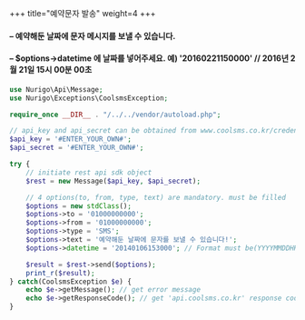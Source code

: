 +++
title="예약문자 발송"
weight=4
+++
#### &ndash; 예약해둔 날짜에 문자 메시지를 보낼 수 있습니다.<br/>
#### &ndash; $options->datetime 에 날짜를 넣어주세요. 예) '20160221150000' // 2016년 2월 21일 15시 00분 00초
```php
use Nurigo\Api\Message;
use Nurigo\Exceptions\CoolsmsException;

require_once __DIR__ . "/../../vendor/autoload.php";

// api_key and api_secret can be obtained from www.coolsms.co.kr/credentials
$api_key = '#ENTER_YOUR_OWN#';
$api_secret = '#ENTER_YOUR_OWN#';

try {
    // initiate rest api sdk object
    $rest = new Message($api_key, $api_secret);

    // 4 options(to, from, type, text) are mandatory. must be filled
    $options = new stdClass();
    $options->to = '01000000000';
    $options->from = '01000000000';
    $options->type = 'SMS';
    $options->text = '예약해둔 날짜에 문자를 보낼 수 있습니다!';
    $options->datetime = '20140106153000'; // Format must be(YYYYMMDDHHMISS) 2014 01 06 15 30 00 (2014 Jan 06th 3pm 30 00)

    $result = $rest->send($options);
    print_r($result);
} catch(CoolsmsException $e) {
    echo $e->getMessage(); // get error message
    echo $e->getResponseCode(); // get 'api.coolsms.co.kr' response code
}
```
